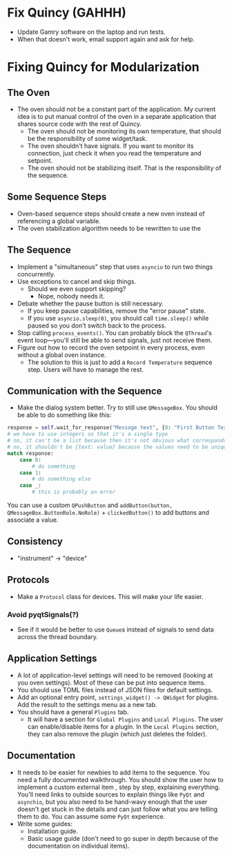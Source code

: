 # Fix Quincy (GAHHH)
- Update Gamry software on the laptop and run tests.
- When that doesn't work, email support again and ask for help.

# Fixing Quincy for Modularization

## The Oven
- The oven should not be a constant part of the application. My current idea is to put manual control of the oven in a separate application that shares source code with the rest of Quincy.
    - The oven should not be monitoring its own temperature, that should be the responsibility of some widget/task.
    - The oven shouldn't have signals. If you want to monitor its connection, just check it when you read the temperature and setpoint.
    - The oven should not be stabilizing itself. That is the responsibility of the sequence.

## Some Sequence Steps
- Oven-based sequence steps should create a new oven instead of referencing a global variable.
- The oven stabilization algorithm needs to be rewritten to use the 

## The Sequence
- Implement a "simultaneous" step that uses `asyncio` to run two things concurrently.
- Use exceptions to cancel and skip things.
    - Should we even support skipping?
        - Nope, nobody needs it.
- Debate whether the pause button is still necessary.
    - If you keep pause capabilities, remove the "error pause" state.
    - If you use `asyncio.sleep(0)`, you should call `time.sleep()` while paused so you don't switch back to the process.
- Stop calling `process_events()`. You can probably block the `QThread`'s event loop—you'll still be able to send signals, just not receive them.
- Figure out how to record the oven setpoint in every process, even without a global oven instance.
    - The solution to this is just to add a `Record Temperature` sequence step. Users will have to manage the rest.

## Communication with the Sequence
- Make the dialog system better. Try to still use `QMessageBox`. You should be able to do something like this:
```python
response = self.wait_for_response("Message text", {0: "First Button Text", 1: "Second Button Text"})
# we have to use integers so that it's a single type
# no, it can't be a list because then it's not obvious what corresponds to what
# no, it shouldn't be {text: value} because the values need to be unique. It doesn't matter if the button text is unique; if it isn't, that's a user error
match response:
    case 0:
        # do something
    case 1:
        # do something else
    case _:
        # this is probably an error
```
You can use a custom `QPushButton` and `addButton(button, QMessageBox.ButtonRole.NoRole)` + `clickedButton()` to add buttons and associate a value.

## Consistency
- "instrument" $\to$ "device"

## Protocols
- Make a `Protocol` class for devices. This will make your life easier.

### Avoid pyqtSignals(?)
- See if it would be better to use `Queue`s instead of signals to send data across the thread boundary.

## Application Settings
- A lot of application-level settings will need to be removed (looking at you oven settings). Most of these can be put into sequence items.
- You should use TOML files instead of JSON files for default settings.
- Add an optional entry point, `settings_widget() -> QWidget` for plugins. Add the result to the settings menu as a new tab.
- You should have a general `Plugins` tab.
    - It will have a section for `Global Plugins` and `Local Plugins`. The user can enable/disable items for a plugin. In the `Local Plugins` section, they can also remove the plugin (which just deletes the folder).

## Documentation
- It needs to be easier for newbies to add items to the sequence. You need a fully documented walkthrough. You should show the user how to implement a custom external item , step by step, explaining everything. You'll need links to outside sources to explain things like `PyQt` and `asynchio`, but you also need to be hand-wavy enough that the user doesn't get stuck in the details and can just follow what you are telling them to do. You can assume some `PyQt` experience.
- Write some guides:
    - Installation guide.
    - Basic usage guide (don't need to go super in depth because of the documentation on individual items).
